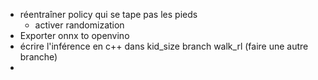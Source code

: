 - réentraîner policy qui se tape pas les pieds
  - activer randomization
- Exporter onnx to openvino
- écrire l'inférence en c++ dans kid_size branch walk_rl (faire une autre branche)
-
